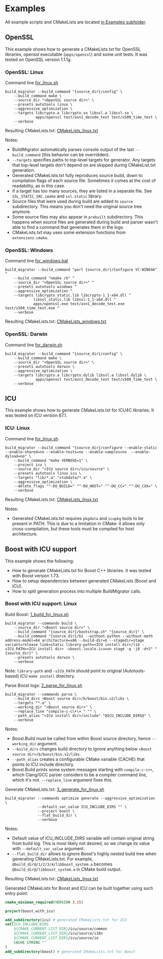 # Examples

All example scripts and CMakeLists are located [in Examples subfolder](Examples).

## OpenSSL

This example shows how to generate a CMakeLists.txt for OpenSSL libraries,
openssl executable (`apps/openssl`) and some unit tests.
It was tested on OpenSSL version 1.1.1g.

### OpenSSL: Linux

Command line [for_linux.sh](Examples/openssl/for_linux.sh)

```
build_migrator --build_command "{source_dir}/config" \
    --build_command make \
    --source_dir "<OpenSSL source dir>" \
    --presets autotools linux \
    --aggressive_optimization \
    --targets libcrypto.a libcrypto.so libssl.a libssl.so \
              apps/openssl test/asn1_decode_test test/x509_time_test \
    --verbose
```

Resulting CMakeLists.txt: [CMakeLists_linux.txt](Examples/openssl/CMakeLists_linux.txt)

Notes:

- BuildMigrator automatically parses console output of the last `--build_command` (this behavior can be overridden).
- `--targets` specifies paths to top-level targets for generator.
  Any targets that top-level targets don't depend on are skipped during CMakeList.txt generation.
- Generated CMakeLists.txt fully reproduces source build, down to compilation flags of each source file. Sometimes it comes at the cost of readability, as in this case.
- If a target has too many sources, they are listed in a separate file. See `SSL_STATIC_SRC.cmake` and `ssl.static` library.
- Source files that were used during build are added to `source` subdirectory. This means you don't need the original source tree anymore.
- Some source files may also appear in `prebuilt` subdirectory. This happens when source files are generated during build and parser wasn't able to find a command that generates them in the logs.
- CMakeLists.txt may uses some extension functions from `extensions.cmake`.

### OpenSSL: Windows

Command line [for_windows.bat](Examples/openssl/for_windows.bat)

```
build_migrator --build_command "perl {source_dir}/Configure VC-WIN64A" ^
    --build_command "nmake /U" ^
    --source_dir "<OpenSSL source dir>" ^
    --presets autotools windows ^
    --aggressive_optimization ^
    --targets libcrypto_static.lib libcrypto-1_1-x64.dll ^
             libssl_static.lib libssl-1_1-x64.dll ^
             apps/openssl.exe test/asn1_decode_test.exe test/x509_time_test.exe ^
    --verbose
```

Resulting CMakeLists.txt: [CMakeLists_windows.txt](Examples/openssl/CMakeLists_windows.txt)

### OpenSSL: Darwin

Command line [for_darwin.sh](Examples/openssl/for_darwin.sh)

```
build_migrator --build_command "{source_dir}/config" \
    --build_command make \
    --source_dir "<OpenSSL source dir>" \
    --presets autotools darwin \
    --aggressive_optimization \
    --targets libcrypto.a libcrypto.dylib libssl.a libssl.dylib \
              apps/openssl test/asn1_decode_test test/x509_time_test \
    --verbose
```

## ICU

This example shows how to generate CMakeLists.txt for ICU4C libraries. It was
tested on ICU version 67.1.

### ICU: Linux

Command line [for_linux.sh](Examples/icu/for_linux.sh)

```
build_migrator --build_command "{source_dir}/configure --enable-static --enable-shared=no --enable-tests=no --enable-samples=no  --enable-dyload=no" \
    --build_command "make VERBOSE=1" \
    --project icu \
    --source_dir "<ICU source dir>/icu/source" \
    --presets autotools linux icu \
    --targets "lib/*.a" "stubdata/*.a" \
    --aggressive_optimization \
    --delete_flags "^-DU_BUILD=" "^-DU_HOST=" "^-DU_CC=" "^-DU_CXX=" \
    --verbose
```

Resulting CMakeLists.txt: [CMakeLists_linux.txt](Examples/icu/CMakeLists_linux.txt)

Notes:

- Generated CMakeLists.txt requires `pkgdata` and `icupkg` tools to be present in PATH.
  This is due to a limitation in CMake: it allows only cross-compilation, but these tools
  must be compiled for host architecture.

## Boost with ICU support

This example shows the following:

- How to generate CMakeLists.txt for Boost C++ libraries. It was tested with Boost version 1.73.
- How to setup dependencies between generated CMakeLists (Boost and ICU).
- How to split generation process into multiple BuildMigrator calls.

### Boost with ICU support: Linux

Build Boost: [1_build_for_linux.sh](Examples/boost_with_icu/1_build_for_linux.sh)

```
build_migrator --commands build \
    --source_dir "<Boost source dir>" \
    --build_command "{source_dir}/bootstrap.sh" "{source_dir}" \
    --build_command "{source_dir}/b2 --without-python --without-math address-model=64 architecture=x86 --build-dir=b --stagedir=stage variant=release link=static library-path=<ICU install dir>/lib -sICU_PATH=<ICU install dir> -sboost.locale.icu=on stage -q -j8 -d+2" "{source_dir}" \
    --presets autotools darwin \
    --verbose
```

Note: `library-path` and `-sICU_PATH` should point to original (Autotools-based) ICU `make install` directory.

Parse Boost logs: [2_parse_for_linux.sh](Examples/boost_with_icu/2_parse_for_linux.sh)

```
build_migrator --commands parse \
    --build_dirs <Boost source dir>/b/boost/bin.v2/libs \
    --targets "*.a" \
    --working_dir "<Boost source dir>" \
    --replace_line "compile-c-c\+\+ " "" \
    --path_alias "<ICU install dir>/include" "@ICU_INCLUDE_DIRS@" \
    --verbose
```

Notes:

- Boost.Build must be called from within Boost source directory, hence `--working_dir` argument.
- `--build_dirs` changes build directory to ignore anything below `<Boost source dir>/b/boost/bin.v2/libs`.
- `--path_alias` creates a configurable CMake variable (CACHE) that points to ICU include directory.
- Boost.Build prints some system messages starting with `compile-c-c++`, which Clang/GCC parser considers to be a compiler command line, which it's not. `--replace_line` argument fixes this.

Generate CMakeLists.txt: [3_generate_for_linux.sh](Examples/boost_with_icu/3_generate_for_linux.sh)

```
build_migrator --commands optimize generate --aggressive_optimization \
               --default_var_value ICU_INCLUDE_DIRS "" \
               --project boost \
               --flat_build_dir \
               --verbose
```

Notes:

- Default value of ICU_INCLUDE_DIRS variable will contain original string from build log.
  This is most likely not desired, so we change its value with `--default_var_value` argument.
- `--flat_build_dir` allows to ignore Boost's highly nested build tree when generating CMakeLists.txt.
  For example, `@build_dir@/1/2/3/4/libboost_system.a` becomes `@build_dir@/libboost_system.a` in CMake build output.

Resulting CMakeLists.txt: [CMakeLists_linux.txt](Examples/boost_with_icu/CMakeLists_linux.txt)

Generated CMakeLists for Boost and ICU can be built together using such entry point:

```cmake
cmake_minimum_required(VERSION 3.15)

project(boost_with_icu)

add_subdirectory(icu) # generated CMakeLists.txt for ICU
set(ICU_INCLUDE_DIRS
    ${CMAKE_CURRENT_LIST_DIR}/icu/source/common
    ${CMAKE_CURRENT_LIST_DIR}/icu/source/i18n
    ${CMAKE_CURRENT_LIST_DIR}/icu/source/io
    CACHE STRING ""
)
add_subdirectory(boost) # generated CMakeLists.txt for Boost
```
